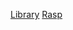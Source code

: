 
[Library](https://github.com/StatsHelix/demoinfo)
[Rasp](https://docs.microsoft.com/en-gb/dotnet/iot/deployment)
